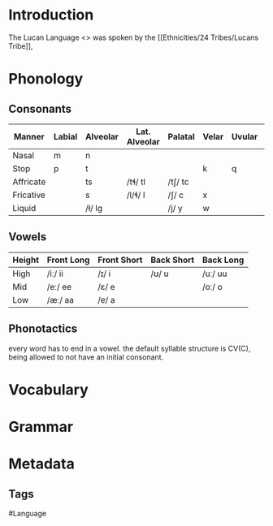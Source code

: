 # Introduction
The Lucan Language <> was spoken by the [[Ethnicities/24 Tribes/Lucans Tribe]], 
# Phonology
## Consonants

| Manner | Labial | Alveolar | Lat. Alveolar | Palatal | Velar | Uvular | Glottal |
| --- | --- | --- | --- | --- | --- | --- | --- |
| Nasal | m | n |
| Stop | p | t | | | k | q | /ʔ/ ' |
| Affricate | | ts | /tɬ/ tl | /tʃ/ tc |
| Fricative | | s | /l/ɬ/ l | /ʃ/ c | x | | (h) |
| Liquid | | /ɫ/ lg | | /j/ y | w |
## Vowels

| Height | Front Long | Front Short | Back Short | Back Long |
| --- | --- | --- | --- | -- |
| High | /iː/ ii | /ɪ/ i | /ʊ/ u | /uː/ uu |
| Mid | /eː/ ee | /ɛ/ e | | /oː/ o |
| Low | /æː/ aa | /ɐ/ a | | |
## Phonotactics
every word has to end in a vowel. the default syllable structure is CV(C), being allowed to not have an initial consonant.
# Vocabulary
# Grammar
# Metadata
## Tags
#Language 